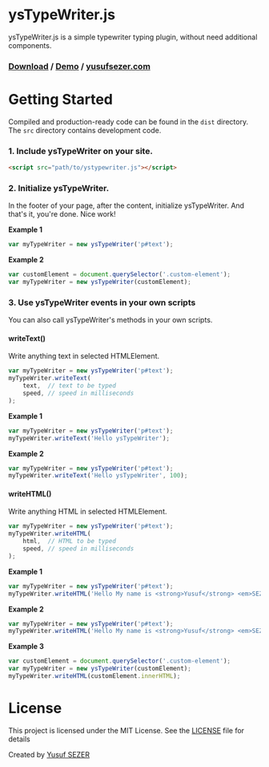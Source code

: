 # ysTypeWriter.js
ysTypeWriter.js is a simple typewriter typing plugin, without need additional components.

### [Download](https://github.com/yusufsefasezer/ysTypeWriter.js/archive/master.zip) / [Demo](http://www.yusufsezer.com/projects/ysTypeWriter/) / [yusufsezer.com](http://www.yusufsezer.com)

# Getting Started

Compiled and production-ready code can be found in the `dist` directory. The `src` directory contains development code.

### 1. Include ysTypeWriter on your site.

```html
<script src="path/to/ystypewriter.js"></script>
```
### 2. Initialize ysTypeWriter.

In the footer of your page, after the content, initialize ysTypeWriter. And that's it, you're done. Nice work!

**Example 1**

```javascript
var myTypeWriter = new ysTypeWriter('p#text');
```

**Example 2**

```javascript
var customElement = document.querySelector('.custom-element');
var myTypeWriter = new ysTypeWriter(customElement);
```

### 3. Use ysTypeWriter events in your own scripts

You can also call ysTypeWriter's methods in your own scripts.

#### writeText()

Write anything text in selected HTMLElement.

```javascript
var myTypeWriter = new ysTypeWriter('p#text');
myTypeWriter.writeText(
	text,  // text to be typed
	speed, // speed in milliseconds
);
```

**Example 1**

```javascript
var myTypeWriter = new ysTypeWriter('p#text');
myTypeWriter.writeText('Hello ysTypeWriter');
```

**Example 2**

```javascript
var myTypeWriter = new ysTypeWriter('p#text');
myTypeWriter.writeText('Hello ysTypeWriter', 100);
```

#### writeHTML()

Write anything HTML in selected HTMLElement.

```javascript
var myTypeWriter = new ysTypeWriter('p#text');
myTypeWriter.writeHTML(
	html,  // HTML to be typed
	speed, // speed in milliseconds
);
```

**Example 1**

```javascript
var myTypeWriter = new ysTypeWriter('p#text');
myTypeWriter.writeHTML('Hello My name is <strong>Yusuf</strong> <em>SEZER</em>');
```

**Example 2**

```javascript
var myTypeWriter = new ysTypeWriter('p#text');
myTypeWriter.writeHTML('Hello My name is <strong>Yusuf</strong> <em>SEZER</em>', 100);
```

**Example 3**

```javascript
var customElement = document.querySelector('.custom-element');
var myTypeWriter = new ysTypeWriter(customElement);
myTypeWriter.writeHTML(customElement.innerHTML);
```


# License
This project is licensed under the MIT License. See the [LICENSE](LICENSE) file for details

Created by [Yusuf SEZER](http://www.yusufsezer.com)